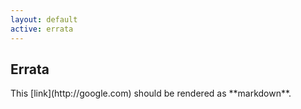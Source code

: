 ```yaml
---
layout: default
active: errata
---
```


<!-- Errata -->
<section>
  <div class="page-header" id="supplement">
    <h2>Errata</h2>
  </div>
  <div class="row">
    <div class="span10 offset1">
    <!-- Note that all Markdown content but be outdented, including the surrounding div -->
<div markdown="1">
This [link](http://google.com) should be rendered as **markdown**.
</div>
    </div>
  </div>
</section>
